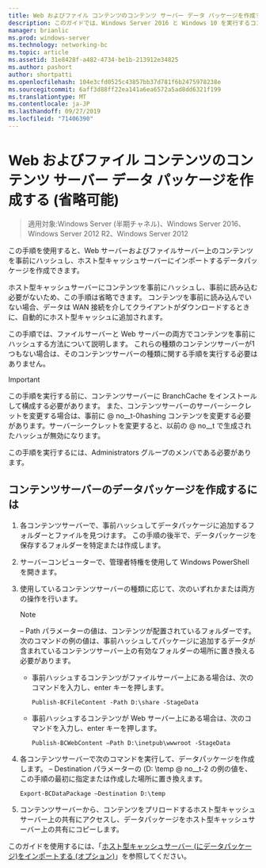 ```yaml
---
title: Web およびファイル コンテンツのコンテンツ サーバー データ パッケージを作成する (省略可能)
description: このガイドでは、Windows Server 2016 と Windows 10 を実行するコンピューターに、ホスト型キャッシュモードで BranchCache を展開する手順について説明します。
manager: brianlic
ms.prod: windows-server
ms.technology: networking-bc
ms.topic: article
ms.assetid: 31e8428f-a482-4734-be1b-213912e34825
ms.author: pashort
author: shortpatti
ms.openlocfilehash: 104e3cfd0525c43857bb37d781f6b2475978238e
ms.sourcegitcommit: 6aff3d88ff22ea141a6ea6572a5ad8dd6321f199
ms.translationtype: MT
ms.contentlocale: ja-JP
ms.lasthandoff: 09/27/2019
ms.locfileid: "71406390"
---
```

# <a name="create-content-server-data-packages-for-web-and-file-content-optional"></a>Web およびファイル コンテンツのコンテンツ サーバー データ パッケージを作成する (省略可能)

>適用対象:Windows Server (半期チャネル)、Windows Server 2016、Windows Server 2012 R2、Windows Server 2012

この手順を使用すると、Web サーバーおよびファイルサーバー上のコンテンツを事前にハッシュし、ホスト型キャッシュサーバーにインポートするデータパッケージを作成できます。 

ホスト型キャッシュサーバーにコンテンツを事前にハッシュし、事前に読み込む必要がないため、この手順は省略できます。 コンテンツを事前に読み込んでいない場合、データは WAN 接続を介してクライアントがダウンロードするときに、自動的にホスト型キャッシュに追加されます。

この手順では、ファイルサーバーと Web サーバーの両方でコンテンツを事前にハッシュする方法について説明します。 これらの種類のコンテンツサーバーが1つもない場合は、そのコンテンツサーバーの種類に関する手順を実行する必要はありません。

>[!IMPORTANT]
>この手順を実行する前に、コンテンツサーバーに BranchCache をインストールして構成する必要があります。 また、コンテンツサーバーのサーバーシークレットを変更する場合は、事前に @ no__t-0hashing コンテンツを変更する必要があります。サーバーシークレットを変更すると、以前の @ no__t で生成されたハッシュが無効になります。

この手順を実行するには、Administrators グループのメンバである必要があります。

## <a name="to-create-content-server-data-packages"></a>コンテンツサーバーのデータパッケージを作成するには

1. 各コンテンツサーバーで、事前ハッシュしてデータパッケージに追加するフォルダーとファイルを見つけます。 この手順の後半で、データパッケージを保存するフォルダーを特定または作成します。

2. サーバーコンピューターで、管理者特権を使用して Windows PowerShell を開きます。

3. 使用しているコンテンツサーバーの種類に応じて、次のいずれかまたは両方の操作を行います。

    > [!NOTE]
    > – Path パラメーターの値は、コンテンツが配置されているフォルダーです。 次のコマンドの例の値は、事前ハッシュしてパッケージに追加するデータが含まれているコンテンツサーバー上の有効なフォルダーの場所に置き換える必要があります。
  
    - 事前ハッシュするコンテンツがファイルサーバー上にある場合は、次のコマンドを入力し、enter キーを押します。

        ```  
        Publish-BCFileContent -Path D:\share -StageData
        ```  

    -   事前ハッシュするコンテンツが Web サーバー上にある場合は、次のコマンドを入力し、enter キーを押します。

        ```  
        Publish-BCWebContent –Path D:\inetpub\wwwroot -StageData
        ```  

4. 各コンテンツサーバーで次のコマンドを実行して、データパッケージを作成します。 – Destination パラメーターの \(D: \\temp @ no__t-2 の例の値を、この手順の最初に指定または作成した場所に置き換えます。

    ```  
    Export-BCDataPackage –Destination D:\temp
    ```  

5. コンテンツサーバーから、コンテンツをプリロードするホスト型キャッシュサーバー上の共有にアクセスし、データパッケージをホスト型キャッシュサーバー上の共有にコピーします。

このガイドを使用するには、「[ホスト型キャッシュサーバー &#40;にデータパッケージ&#41;をインポートする (オプション)](9-Bc-Import-Data.md)」を参照してください。

